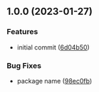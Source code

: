 ## 1.0.0 (2023-01-27)


### Features

* initial commit ([6d04b50](https://github.com/nodecg/json-schema-defaults/commit/6d04b50f1e568192ece9afc92ac27898559314c6))


### Bug Fixes

* package name ([98ec0fb](https://github.com/nodecg/json-schema-defaults/commit/98ec0fb638c8d75792f8eb93f88982b32219a389))
